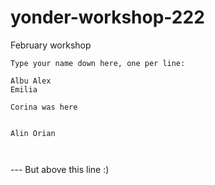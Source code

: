# yonder-workshop-222
February workshop
```
Type your name down here, one per line:

Albu Alex
Emilia

Corina was here


Alin Orian



```
--- But above this line :)
